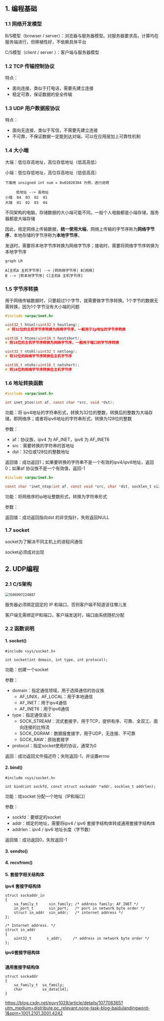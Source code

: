 ## 1. 编程基础

### 1.1 网络开发模型

B/S模型（browser / server）：浏览器与服务器模型。对服务器要求高，计算均在服务端进行，但移植性好，不依赖具体平台

C/S模型（client / server ）：客户端与服务器模型

### 1.2 TCP 传输控制协议

特点：

- 面向连接，类似于打电话，需要先建立连接
- 稳定可靠，保证数据的安全传输

### 1.3 UDP 用户数据报协议

特点：

- 面向无连接，类似于写信，不需要先建立连接
- 不可靠，不保证数据一定能到达对端，可以在应用层加上可靠性机制

### 1.4 大小端

大端：低位存高地址，高位存低地址（低高高低）

小端：低位存低地址，高位存高地址（低低高高）

```
下面用 unsigned int num = 0x01020304 为例，进行说明

     低地址 --> 高地址
小端  04  03  02  01  
大端  01  02  03  04 
```

不同架构的电脑，存储数据的大小端可能不同。一般个人电脑都是小端存储，服务器都是大端存储

因此，规定网络上传输数据，**统一使用大端**，网络上传输的字节序称为**网络字节序**，本地存储的字节序称为**本地字节序**。

发送时，需要将本地字节序转换为网络字节序；接收时，需要将网络字节序转换为本地字节序

```mermaid
graph LR

A[主机A 主机字节序] --> |转网络字节序| B[网络]
B --> |转本地字节序| C[主机B 主机字节序]
```

### 1.5 字节序转换

用于网络传输数据时，只要超过1个字节，就需要做字节序转换。1个字节的数据无需转换，因为1个字节没有大小端的问题

```c
#include <arpa/inet.h>

uint32_t htonl(uint32_t hostlong);
 # 将32位的主机字节序转换为网络字节序，一般用于Ip地址的字节序转换

uint16_t htons(uint16_t hostshort);
# 将16位的主机字节序转换为网络字节序，一般用于端口的字节序转换

uint32_t ntohl(uint32_t netlong);
# 将32位的网络字节序转换位主机字节序

uint16_t ntohs(uint16_t netshort);
# 将16位的网络字节序转换位主机字节序
```



### 1.6 地址转换函数

```c
#include <arpa/inet.h>

int inet_pton(int af, const char *src, void *dst);
```

功能：将 ipv4地址的字符串形式，转换为32位的整数，转换后的整数为大端存储，即网络序；或者将ipv6地址的字符串形式，转换为128位的整数

参数：

- af：协议族，ipv4 为 AF_INET，ipv6 为 AF_INET6
- src：需要转换的字符串的首地址
- dst：32位或128位的整数地址

返回值：成功返回1；如果要转换的字符串不是一个有效的ipv4/ipv6地址，返回0；如果af 协议族不是一个有效值，返回-1



```c
#include <arpa/inet.h>

const char *inet_ntop(int af, const void *src, char *dst, socklen_t size);
```

功能：将网络序的ip地址整数形式，转换为字符串形式

参数：

返回值：成功返回指向dst 的非空指针，失败返回NULL



### 1.7 socket

socket为了解决不同主机上的进程间通信

socket必须成对出现



## 2. UDP编程

### 2.1 C/S架构

<img src="C:\Users\machun\AppData\Roaming\Typora\typora-user-images\1596997224887.png" alt="1596997224887" style="zoom: 80%;" />



服务器必须绑定固定的 IP 和端口，否则客户端不知道该往哪儿发

客户端无需绑定IP和端口，客户端发送时，端口由系统随机分配



### 2.2 函数说明

#### 1. socket()

```
#include <sys/socket.h>

int socket(int domain, int type, int protocol);
```

功能：创建一个socket

参数：

- domain：指定通信领域，用于选择通信的协议族
  - AF_UNIX，AF_LOCAL：用于本地通信
  - AF_INET：用于ipv4通信
  - AF_INET6：用于ipv6通信
- type：指定通信语义
  - SOCK_STREAM：流式套接字，用于TCP，提供有序、可靠、全双工、面向连接的比特流
  - SOCK_DGRAM：数据报套接字，用于UDP，无连接、不可靠
  - SOCK_RAW：原始套接字
- protocol：指定socket使用的协议，通常为0

返回：成功返回文件描述符；失败返回-1，并设置errno

#### 2. bind()

```
#include <sys/socket.h>

int bind(int sockfd, const struct sockaddr *addr, socklen_t addrlen);
```

功能：给socket 分配一个地址（IP和端口）

参数：

- sockfd：要绑定的socket
- addr：绑定的地址，需要将ipv4 / ipv6 套接字结构体转成通用套接字结构体
- addrlen：ipv4 / ipv6 地址长度（字节数）

返回值：成功返回0，失败返回-1

#### 3. sendto()



#### 4. recvfrom()

#### 5. 套接字相关结构体

**ipv4 套接字结构体**

```
struct sockaddr_in 
{
	sa_family_t     sin_family; /* address family: AF_INET */
	in_port_t       sin_port;   /* port in network byte order */
	struct in_addr  sin_addr;   /* internet address */
};

/* Internet address. */
struct in_addr 
{
	uint32_t       s_addr;     /* address in network byte order */
};
```



**ipv6套接字结构体**

```

```



**通用套接字结构体**

```
struct sockaddr 
{
	sa_family_t  sa_family;
    char         sa_data[14];
}
```



 https://blog.csdn.net/euyy1029/article/details/107708365?utm_medium=distribute.pc_relevant.none-task-blog-baidulandingword-1&spm=1001.2101.3001.4242 

























